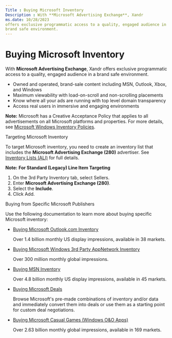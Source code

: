 ```yaml
---
Title : Buying Microsoft Inventory
Description : With **Microsoft Advertising Exchange**, Xandr
ms.date: 10/28/2023
offers exclusive programmatic access to a quality, engaged audience in a
brand safe environment.
---
```



# Buying Microsoft Inventory



With **Microsoft Advertising Exchange**, Xandr
offers exclusive programmatic access to a quality, engaged audience in a
brand safe environment.

- Owned and operated, brand-sale content including MSN, Outlook, Xbox,
  and Windows
- Maximum viewability with load-on-scroll and non-scrolling placements
- Know where all your ads are running with top level domain transparency
- Access real users in immersive and engaging environments



<b>Note:</b> Microsoft has a Creative
Acceptance Policy that applies to all advertisements on all Microsoft
platforms and properties. For more details, see <a
href="https://about.ads.microsoft.com/en-us/solutions/ad-products/display-advertising/creative-acceptance-policies"
class="xref" target="_blank">Microsoft Windows Inventory Policies</a>.



Targeting Microsoft Inventory

To target Microsoft inventory, you need to create an inventory list that
includes the **Microsoft Advertising Exchange (280)** advertiser. See
<a href="inventory-lists-ali-only.md" class="xref">Inventory Lists
(ALI)</a> for full details.



<b>Note:</b> **For Standard (Legacy) Line Item
Targeting**

1.  On the 3rd Party Inventory tab,
    select Sellers.
2.  Enter **Microsoft Advertising Exchange (280)**.
3.  Select the **Include**.
4.  Click Add.



Buying from Specific Microsoft Publishers

Use the following documentation to learn more about buying specific
Microsoft inventory:

- <a href="buying-microsoft-outlook-com-inventory.md" class="xref"
  title="You can buy Microsoft Outlook.com inventory on the Xandr platform.">Buying
  Microsoft Outlook.com Inventory</a>  

  Over 1.4 billion monthly US display impressions, available in 38
  markets.

- <a href="buying-microsoft-windows-3rd-party-appnetwork-inventory.md"
  class="xref">Buying Microsoft Windows 3rd Party AppNetwork Inventory</a>  

  Over 300 million monthly global impressions.

- <a href="buying-msn-inventory.md" class="xref">Buying MSN
  Inventory</a>  

  Over 4.8 billion monthly US display impressions, available in 45
  markets.

- <a href="buying-microsoft-deals.md" class="xref"
  title="You can buy deals from the Microsoft Advertising Exchange and Microsoft’s Australia and New Zealand inventory using our Package Marketplace.">Buying
  Microsoft Deals</a>  

  Browse Microsoft's pre-made combinations of inventory and/or data and
  immediately convert them into deals or use them as a starting point
  for custom deal negotiations.

- <a href="buying-microsoft-casual-games-windows-o-o-apps.md"
  class="xref">Buying Microsoft Casual Games (Windows O&amp;O Apps)</a>  

  Over 2.63 billion monthly global impressions, available in 169
  markets.




